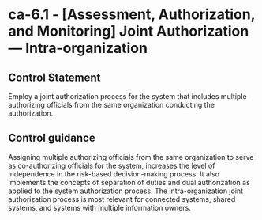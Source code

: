 # ca-6.1 - \[Assessment, Authorization, and Monitoring\] Joint Authorization — Intra-organization

## Control Statement

Employ a joint authorization process for the system that includes multiple authorizing officials from the same organization conducting the authorization.

## Control guidance

Assigning multiple authorizing officials from the same organization to serve as co-authorizing officials for the system, increases the level of independence in the risk-based decision-making process. It also implements the concepts of separation of duties and dual authorization as applied to the system authorization process. The intra-organization joint authorization process is most relevant for connected systems, shared systems, and systems with multiple information owners.
